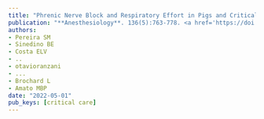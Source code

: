 ```yaml
---
title: "Phrenic Nerve Block and Respiratory Effort in Pigs and Critically Ill Patients with Acute Lung Injury"
publication: "**Anesthesiology**. 136(5):763-778. <a href='https://doi.org/10.1097/aln.0000000000004161' target='_blank' rel='noopener noreferrer'>10.1097/aln.0000000000004161</a>"
authors:
- Pereira SM
- Sinedino BE
- Costa ELV
- ..
- otavioranzani
- ...
- Brochard L
- Amato MBP
date: "2022-05-01"
pub_keys: [critical care]
---
```

